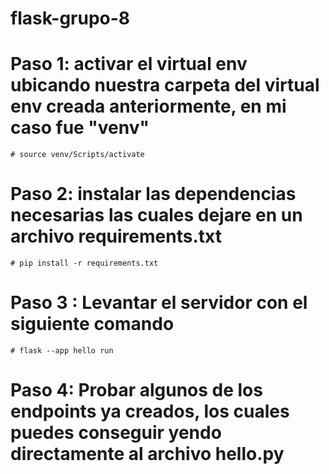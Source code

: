 # flask-grupo-8

# Paso 1: activar el virtual env ubicando nuestra carpeta del virtual env creada anteriormente, en mi caso fue "venv"
    # source venv/Scripts/activate

# Paso 2: instalar las dependencias necesarias las cuales dejare en un archivo requirements.txt
    # pip install -r requirements.txt

# Paso 3 : Levantar el servidor con el siguiente comando
    # flask --app hello run

# Paso 4: Probar algunos de los endpoints ya creados, los cuales puedes conseguir yendo directamente al archivo hello.py 